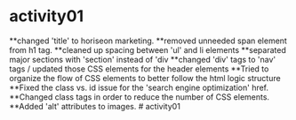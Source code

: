 # activity01

**changed 'title' to horiseon marketing.
**removed unneeded span element from h1 tag.
**cleaned up spacing between 'ul' and li elements
**separated major sections with 'section' instead of 'div
**changed 'div' tags to 'nav' tags / updated those CSS elements for the header elements
**Tried to organize the flow of CSS elements to better follow the html logic structure
**Fixed the class vs. id issue for the 'search engine optimization' href.
**Changed class tags in order to reduce the number of CSS elements. 
**Added 'alt' attributes to images. # activity01
